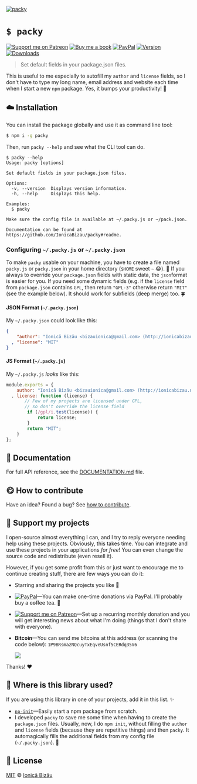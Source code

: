 
[![packy](http://i.imgur.com/fDrtuz7.png)](#)

# `$ packy`

 [![Support me on Patreon][badge_patreon]][patreon] [![Buy me a book][badge_amazon]][amazon] [![PayPal][badge_paypal_donate]][paypal-donations] [![Version](https://img.shields.io/npm/v/packy.svg)](https://www.npmjs.com/package/packy) [![Downloads](https://img.shields.io/npm/dt/packy.svg)](https://www.npmjs.com/package/packy)

> Set default fields in your package.json files.


This is useful to me especially to autofill my `author` and
`license` fields, so I don't have to type my long name, email
address and website each time when I start a new `npm` package.
Yes, it bumps your productivity! :rocket:


## :cloud: Installation

You can install the package globally and use it as command line tool:


```sh
$ npm i -g packy
```


Then, run `packy --help` and see what the CLI tool can do.


```
$ packy --help
Usage: packy [options]

Set default fields in your package.json files.

Options:
  -v, --version  Displays version information.
  -h, --help     Displays this help.

Examples:
  $ packy

Make sure the config file is available at ~/.packy.js or ~/pack.json.

Documentation can be found at https://github.com/IonicaBizau/packy#readme.
```

### Configuring `~/.packy.js` or `~/.packy.json`

To make `packy` usable on your machine, you have to create a
file named `packy.js` or `packy.json` in your home directory
(`$HOME` sweet `~` :joy:). :house_with_garden: If you always to override your
`package.json` fields with static data, the `json`format is easier for
you. If you need some dynamic fields (e.g. if the `license` field
from `package.json` contains `GPL`, then return `"GPL-3"`
otherwise return `"MIT"` (see the example below).
It should work for subfields (deep merge) too. :four_leaf_clover:

#### JSON Format (`~/.packy.json`)

My `~/.packy.json` could look like this:

```json
{
    "author": "Ionică Bizău <bizauionica@gmail.com> (http://ionicabizau.net)"
  , "license": "MIT"
}
```
#### JS Format (`~/.packy.js`)

My `~/.packy.js` *looks* like this:

```js
module.exports = {
    author: "Ionică Bizău <bizauionica@gmail.com> (http://ionicabizau.net)"
  , license: function (license) {
       // Few of my projects are licensed under GPL,
       // so don't override the license field
        if (/gpl/i.test(license)) {
            return license;
        }
        return "MIT";
    }
};
```

## :memo: Documentation

For full API reference, see the [DOCUMENTATION.md][docs] file.

## :yum: How to contribute
Have an idea? Found a bug? See [how to contribute][contributing].


## :sparkling_heart: Support my projects

I open-source almost everything I can, and I try to reply everyone needing help using these projects. Obviously,
this takes time. You can integrate and use these projects in your applications *for free*! You can even change the source code and redistribute (even resell it).

However, if you get some profit from this or just want to encourage me to continue creating stuff, there are few ways you can do it:

 - Starring and sharing the projects you like :rocket:
 - [![PayPal][badge_paypal]][paypal-donations]—You can make one-time donations via PayPal. I'll probably buy a ~~coffee~~ tea. :tea:
 - [![Support me on Patreon][badge_patreon]][patreon]—Set up a recurring monthly donation and you will get interesting news about what I'm doing (things that I don't share with everyone).
 - **Bitcoin**—You can send me bitcoins at this address (or scanning the code below): `1P9BRsmazNQcuyTxEqveUsnf5CERdq35V6`

    ![](https://i.imgur.com/z6OQI95.png)

Thanks! :heart:


## :dizzy: Where is this library used?
If you are using this library in one of your projects, add it in this list. :sparkles:


 - [`np-init`](https://github.com/IonicaBizau/np-init#readme)—Easily start a npm package from scratch.
 - I developed `packy` to save me some time when having to create
    the `package.json` files. Usually, now, I do `npm init`, without
    filling the `author` and `license` fields (because they are repetitive
    things) and then `packy`. It automagically fills the additional
    fields from my config file (`~/.packy.json`). :sparkling_heart:


## :scroll: License

[MIT][license] © [Ionică Bizău][website]

[badge_patreon]: http://ionicabizau.github.io/badges/patreon.svg
[badge_amazon]: http://ionicabizau.github.io/badges/amazon.svg
[badge_paypal]: http://ionicabizau.github.io/badges/paypal.svg
[badge_paypal_donate]: http://ionicabizau.github.io/badges/paypal_donate.svg
[patreon]: https://www.patreon.com/ionicabizau
[amazon]: http://amzn.eu/hRo9sIZ
[paypal-donations]: https://www.paypal.com/cgi-bin/webscr?cmd=_s-xclick&hosted_button_id=RVXDDLKKLQRJW
[donate-now]: http://i.imgur.com/6cMbHOC.png

[license]: http://showalicense.com/?fullname=Ionic%C4%83%20Biz%C4%83u%20%3Cbizauionica%40gmail.com%3E%20(https%3A%2F%2Fionicabizau.net)&year=2015#license-mit
[website]: https://ionicabizau.net
[contributing]: /CONTRIBUTING.md
[docs]: /DOCUMENTATION.md

